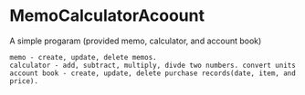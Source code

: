 # MemoCalculatorAcoount

A simple progaram (provided memo, calculator, and account book)

	memo - create, update, delete memos.
	calculator - add, subtract, multiply, divde two numbers. convert units
	account book - create, update, delete purchase records(date, item, and price).

